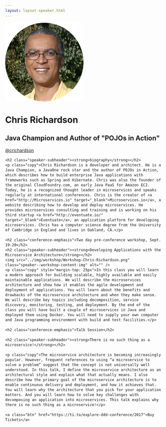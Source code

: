 ```yaml
---
layout: layout-speaker.html
---
```


<div class="container section featured-speaker">
  <div class="row">
  <div class="col-xs-12 col-sm-2 img-container">
    <img class="speaker-page-img" src="../img/speakers/Chris-Richardson-ON.png" />
  </div>
  <div class="col-xs-12 col-sm-10 copy-container">
    <h1 class="speaker-header">Chris Richardson</h1>
    <h2 class="speaker-subtitle">Java Champion and Author of "POJOs in Action"</h2>
    <p class="copy"><a class="speaker-handle" href="https://twitter.com/crichardson" target="_blank">@crichardson</a></p>

    <h2 class="speaker-subheader"><strong>biography</strong></h2>
    <p class="copy">Chris Richardson is a developer and architect. He is a Java Champion, a JavaOne rock star and the author of POJOs in Action, which describes how to build enterprise Java applications with frameworks such as Spring and Hibernate. Chris was also the founder of the original CloudFoundry.com, an early Java PaaS for Amazon EC2. Today, he is a recognized thought leader in microservices and speaks regularly at international conferences. Chris is the creator of <a href="http://Microservices.io" target="_blank">Microservices.io</a>, a website describing how to develop and deploy microservices. He provides microservices consulting and training and is working on his third startup <a href="http://eventuate.io/" target="_blank">Eventuate</a>, an application platform for developing microservices. Chris has a computer science degree from the University of Cambridge in England and lives in Oakland, CA.</p>

    <h2 class="conference-emphasis">Two day pre-conference workshop, Sept. 19-20</h2>
    <h2 class="speaker-subheader"><strong>Developing Applications with the Microservice Architecture</strong></h2>
    <img src="../img/workshop/Workshop-Chris-Richardson.png" class="speaker--workshop-content-img" alt="" />
    <p class="copy" style="margin-top: 25px">In this class you will learn a modern approach for building scalable, highly available and easily maintainable applications. We will describe the microservices architecture and show how it enables the agile development and deployment of applications. You will learn about the benefits and drawbacks of the microservice architecture and when they make sense. We will describe key topics including decomposition, service discovery, monitoring, testing, and deployment. By the end of the class you will have built a couple of microservices in Java and deployed them using Docker. You will need to supply your own computer and Java programming environment with build and test facilities.</p>

    <h2 class="conference-emphasis">Talk Session</h2>

    <h2 class="speaker-subheader"><strong>There is no such thing as a microservice!</strong></h2>

    <p class="copy">The microservice architecture is becoming increasingly popular. However, frequent references to using “a microservice to solve a problem” suggest that the concept is not universally well understood. In this talk, I define the microservice architecture as an architectural style and explain what that actually means. I also describe how the primary goal of the microservice architecture is to enable continuous delivery and deployment, and how it achieves that. You will learn why the architecture that you pick for your application matters. And you will learn how to solve key challenges with decomposing an application into microservices. This talk explains why there is no such thing as a microservice!</p>

    <a class="btn" href="https://ti.to/explore-ddd-conference/2017">Buy Tickets</a>

  </div>
</div>
</div>
